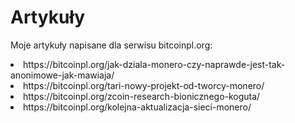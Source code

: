 # Artykuły
Moje artykuły napisane dla serwisu bitcoinpl.org:
<li>
https://bitcoinpl.org/jak-dziala-monero-czy-naprawde-jest-tak-anonimowe-jak-mawiaja/
</li>
<li>
https://bitcoinpl.org/tari-nowy-projekt-od-tworcy-monero/
</li>
<li>
https://bitcoinpl.org/zcoin-research-bionicznego-koguta/
</li>
<li>
https://bitcoinpl.org/kolejna-aktualizacja-sieci-monero/
</li>
